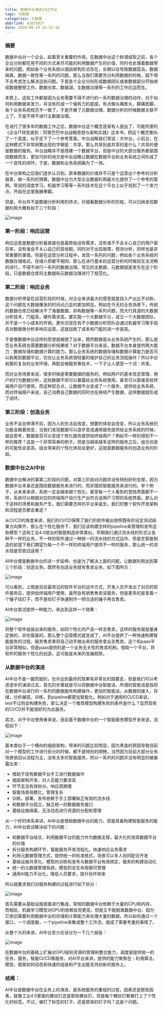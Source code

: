 ```yaml
---
title: 数据中台演进之AI中台
tags: 大数据
categories: 大数据
abbrlink: 4287b02f
date: 2020-06-19 14:15:18
---
```


### 摘要

数据中台对一个企业，起着至关重要的作用，在数据中台这个称谓成型之前，各个企业分别都在用不同的方式来尽可能的利用数据产生的价值，同时也处理着数据带来的问题。例如各个业务系统以烟囱架构形式存在，长期以往导致数据孤岛，数据隔离，数据一致性等一系列的问题，那么当我们需要充分利用数据的时候，就不得不去考虑怎么解决这些问题。于是各个企业分别形成数据团队或者数据部分开始继续数据整顿工作，数据仓库，数据湖，主数据治理等一系列的工作应运而生。

<!-- more -->

本质上，这些工作都是因为业务需要不得不进行的一系列数据治理的动作，对于如何利用数据来发力，并没有形成一个强有力的底座。有点像头痛医头，脚痛医脚，各个业务系统规范不一致了，于是开展了元数据治理，数据分析的时候数据关联不上了，于是不得不进行主数据治理。

在进行了很多年的数据工作之后，数据中台这个概念逐渐有人提出了，可能阿里的《企业IT转型直到：阿里巴巴中台战略思想与架构实践》这本书，把这个概念推向了一个高度，似乎定下了一个参考答案。中台战略我们常说：大中台，小前台，在这种模式下非常频繁出现的字眼是：共享。那么共享到底共享的是什么？共享的便是数据的服务。中台战略并不是搭建一个数据平台，但是中台的大部分服务都是围绕数据而生，更加巧妙的地方是中台战略让数据在数据平台和业务系统之间形成了一个良性的闭环。于是，数据和业务系统融为了一体。

在中台架构之后我们逐步认识到，原来数据的价值并不只是个运营出个参考的分析报表，做一系列的预算。数据中台为大型企业数据利用最大化提供了一个参考的案例。常说的深度学习，机器学习等等一系列技术在这个平台上似乎找到了一个发力点，开始在这里施展拳脚。

但是，中台并不是数据分析利用的终点，仔细看数据分析的历程，可以归纳发现数据利用大概有如下三个阶段：

![image](b0001.jpg)


### 第一阶段：响应运营

响应运营是数据分析最直接也是最原始没有需求，没有谁不不会关心自己的用户留存率，没有谁会不关心自己的营收额。同时对于出现故障，预测分析，同样也是非常重要的事情。但是在运营分析过程中，发现一系列的问题，例如各个业务系统的数据存储格式，存储介质都不相同，那么在进行基本的运营分析的时候则无法流畅的进行，不得不进行一系列的数据治理。常见的主数据，元数据就是发生在这个阶段，只是数据仓库将主数据和元数据治理进行了规范化。

### 第二阶段：响应业务

数据分析停留在运营阶段的时候，对企业来讲最大的感受就是投入产出比不对称，这个问题在大数据爆发的时间点凸显的更加明显。例如在今天的业务场景下，传统的数据仓库已经解决不了海量数据，异构数据等一系列问题，而大行其道的大数据分析技术，门槛高，硬件需求高。要实施一个大数据平台，成立一个大数据团队，并不是一个小成本的开销，更何况现在有不少数据分析团队会通过机器学习等手段去对数据做分析来响应运营，这就加剧了成本和门槛的进一步提高。

于是像数据中台这样的思想就被提了出来，既然数据是从业务系统产生的，那么是否业务系统也需要数据分析结果呢？对于数据平台来说，数据平台本身提供两大能力：数据存储和数据计算的能力。那么业务系统的数据存储和数据计算能力是否可以剥离到数据平台，仅仅让业务系统很轻量的维护自己的业务流程操作？所以中台剥离的复杂的业务环境，再配合微服务等技术，一下子让人感受一个词：共享。

而对业务场景来说，很多时候是需要数据的服务的，例如用户的基本信息管理，用户的行为数据分析，这些数据不但可以暴露给业务系统使用，甚至可以直接丢给终端用户自行使用，而这种契合点，让数据平台变成了一个服务，提供给业务系统，而对终端用户来说，自己消费自己数据的同时也在继续产生数据，这样数据就形成了闭环。

### 第三阶段：创造业务

业务不会总停滞不前，因为人的生活会改变，想要的体验会改变，所以业务系统的功能会跟着改变，当我们发现数据可以逐步变成通用服务提供给业务系统的时候，就会思考，数据是否可以变成个性化服务提供给终端用户？例如不一样的得到不一样的推荐？这是一个非常简单的例子。但是当越来越多这样的服务之后，组合创造的可能性会变高，组合带来的个性化体验会更好，这就是数据服务的创造业务的阶段。


### 数据中台之AI中台

数据中台解决的事第二阶段的问题，对第三阶段对问题并没有特别好的支撑，因为数据中台本身还是围绕数据服务来进行的，而非围绕智能服务来进行的。举个例子，从未来来讲，系统一定会越来越个性化，甚至每一个人看到的登陆界面都不一样，系统可以根据对应的终端用户自行生产出符合该用户习惯的系统界面。那么对于这样的场景和服务产生，我们需要怎样的平台来诞生，我们的整个软件开发架构和流程是否都会重造？

从CI/CD的角度来讲，我们的CI/CD保障了我们的软件输出按照既有的设定测试结果方向靠齐，那么在个性化服务下，我们应该构建怎样的pipeline来管理和发布这些模型？这和工业4.0提出的智能制造非常类似，早期我们通过流水线的形式让各种不一样的业务，不一样的软件通过一种统一的流水线的方式运作，但是在智能制造的前提下我们期望为每一个不一样的终端用户提供不一样的服务，那么统一的流水线是否依旧适用？

AI中台便是数据中台的进一步延伸，也是为了解决上面的问题，让数据利用达到第三个阶段：创造业务。既然有创造业务就有售卖业务，如下图所示：

![image](b0002.jpg)

可以看到，上图是目前最常见的软件平台的运作方式，开发人员开发出了对应的软件服务后，提供给终端用户使用，虽然会有销售售卖该服务，但是更多的是拿着一个锤子找钉子，而不是给钉子快速制作一把合适的锤子再去售卖。


AI中台尝试提供一种能力，来达到这样一个效果：

![image](b0003.jpg)

将整个软件组装出来的服务，如同个性化的产品一样去售卖，这样的服务就是量身定做的，非你莫属的。那么整个运营模式就变成了，AI平台提供了一种快速构建智能服务的过程，服务售卖者将自己动手做出来的服务拿出去售卖，这个和paas平台非常相似，但是paas提供的是一个业务无关性的售卖机制。借助一个平台，将软件的服务个性化的创造，这可能是未来的发展趋势。


### 从数据中台的演进

AI中台不是一蹴而就的，也许达到最终的效果有非常长的路要走，但是我们可以考虑逐步的演进过去，首先的步骤就是可以将数据中台智能话，所谓的智能话是指将在数据中台进行的一系列的数据服务构建操作，更加的智能话，从数据的接入，存储，分析展现，训练，到pipeline都更加智能化。例如对于通用的CI/CD来说，test不过则会构建失败，那么决定一个推荐模型构建失败的条件是什么？显然现有的CI/CD并不能很好的为此服务。

其次，对于中台使用者来说，目前基于数据中台的一个智能服务模型开发来说，流程如下：

![image](b0004.jpg)

基本类似于一个横向的烟囱架构，带来的问题比较明显，因为黑盒的原因导致目前对一个模型的工作进行拆分的时候，都不是特别的顺畅，当然因为目前大部分业务场景依旧以流程为主，没有太多的智能服务，所以一系列的问题并没有明显的被暴露出来：

* 借助于现有数据平台手工进行数据操作
* 烟囱架构开发，对人员能力要求高
* 环节无法有效拆分，响应周期慢
* 智能场景规模化，管理复杂
* 训练，部署，发布依赖于手工部署缺乏有效的流水线
* 和数据平台孤立，缺乏统一的数据服务接口
* 基础设施隔离，无法动态进行资源的分配和管理

从一个好的体系来讲，AI中台是借助数据中台的能力，但是具备构建智能服务的能力，AI中台尝试解决如下的问题：

* 和数据平台结合，利用数据平台的能力作为数据支撑，最大化的发挥数据平台的价值
* 拆分服务构建环节，智能服务开发流程化，快速响应业务需求
* 利用元数据管理方式，提供统一的标准格式，场景可以多人协同配合开发
* 基础设施共享化，模型的训练和发布与数据平台有效绑定，服务的构建自动化
* 统一的元数据管理系统，模型的全生命周期可管理
* 通用AI能力平台化，降低人员要求，提升协作效率

所以就要求我们对服务构建的过程进行如下拆分：

![image](b0005.jpg)

首先需要从基础设施层面进行集成，常规的数据中台依赖于大量的CPU和内存，而相反，机器学习模型对GPU的依赖反而更高，但是又不能脱离数据中台，因为它依旧需要利用数据中台的存储和计算能力来处理大量的数据，所以如何通过一个接口，一个调度器，一个pipeline来集成整个工作流，就成了需要考量的事情了。

从整个大的来讲，AI中台至少应该分为一下几个层级：


![image](b0006.jpg)

在数据中台的基础上扩展对GPU级别资源的管理和整合能力，调度层提供统一的任务，服务，智能CI/CD等服务，对AI平台来讲，提供的能力聚焦在：利用算法，模型，框架如何动态和快速的组装和产生出能支持创新的服务上。

### 结尾：

AI中台是数据中台在业务上的演进，是系统服务的重组的过程，因素还是那些因素，就像工业4.0里面的螺丝钉还是那些螺丝钉，但是每个螺丝钉都被打上了个性化的标签。不过，被打了标签的钉子，还是原来的钉子吗？这是个问题。

